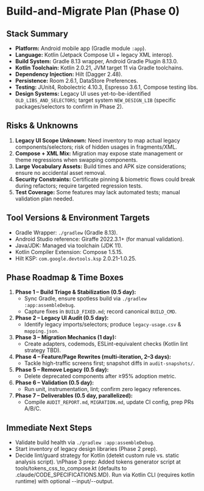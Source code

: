 # Build-and-Migrate Plan (Phase 0)

## Stack Summary
- **Platform:** Android mobile app (Gradle module `:app`).
- **Language:** Kotlin (Jetpack Compose UI + legacy XML interop).
- **Build System:** Gradle 8.13 wrapper, Android Gradle Plugin 8.13.0.
- **Kotlin Toolchain:** Kotlin 2.0.21, JVM target 11 via Gradle toolchains.
- **Dependency Injection:** Hilt (Dagger 2.48).
- **Persistence:** Room 2.6.1, DataStore Preferences.
- **Testing:** JUnit4, Robolectric 4.10.3, Espresso 3.6.1, Compose testing libs.
- **Design Systems:** Legacy UI uses yet-to-be-identified `OLD_LIBS_AND_SELECTORS`; target system `NEW_DESIGN_LIB` (specific packages/selectors to confirm in Phase 2).

## Risks & Unknowns
1. **Legacy UI Scope Unknown:** Need inventory to map actual legacy components/selectors; risk of hidden usages in fragments/XML.
2. **Compose + XML Mix:** Migration may expose state management or theme regressions when swapping components.
3. **Large Vocabulary Assets:** Build times and APK size considerations; ensure no accidental asset removal.
4. **Security Constraints:** Certificate pinning & biometric flows could break during refactors; require targeted regression tests.
5. **Test Coverage:** Some features may lack automated tests; manual validation plan needed.

## Tool Versions & Environment Targets
- Gradle Wrapper: `./gradlew` (Gradle 8.13).
- Android Studio reference: Giraffe 2022.3.1+ (for manual validation).
- Java/JDK: Managed via toolchain (JDK 11).
- Kotlin Compiler Extension: Compose 1.5.15.
- Hilt KSP: `com.google.devtools.ksp` 2.0.21-1.0.25.

## Phase Roadmap & Time Boxes
1. **Phase 1 – Build Triage & Stabilization (0.5 day):**
   - Sync Gradle, ensure spotless build via `./gradlew :app:assembleDebug`.
   - Capture fixes in `BUILD_FIXED.md`; record canonical `BUILD_CMD`.
2. **Phase 2 – Legacy UI Audit (0.5 day):**
   - Identify legacy imports/selectors; produce `legacy-usage.csv` & `mapping.json`.
3. **Phase 3 – Migration Mechanics (1 day):**
   - Create adapters, codemods, ESLint-equivalent checks (Kotlin lint strategy TBD).
4. **Phase 4 – Feature/Page Rewrites (multi-iteration, 2–3 days):**
   - Tackle high-traffic screens first; snapshot diffs in `audit-snapshots/`.
5. **Phase 5 – Remove Legacy (0.5 day):**
   - Delete deprecated components after ≥95% adoption metric.
6. **Phase 6 – Validation (0.5 day):**
   - Run unit, instrumentation, lint; confirm zero legacy references.
7. **Phase 7 – Deliverables (0.5 day, parallelized):**
   - Compile `AUDIT_REPORT.md`, `MIGRATION.md`, update CI config, prep PRs A/B/C.

## Immediate Next Steps
- Validate build health via `./gradlew :app:assembleDebug`.
- Start inventory of legacy design libraries (Phase 2 prep).
- Decide lint/guard strategy for Kotlin (detekt custom rule vs. static analysis script).
\nPhase 3 prep: Added tokens generator script at tools/tokens_css_to_compose.kt (defaults to .claude/CODE_SPECIFICATIONS.MD). Run via Kotlin CLI (requires kotlin runtime) with optional --input/--output.
